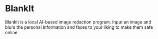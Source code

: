 # BlankIt
BlankIt is a local AI-based image redaction program. Input an image and blurs the personal information and faces to your liking to make them safe online
